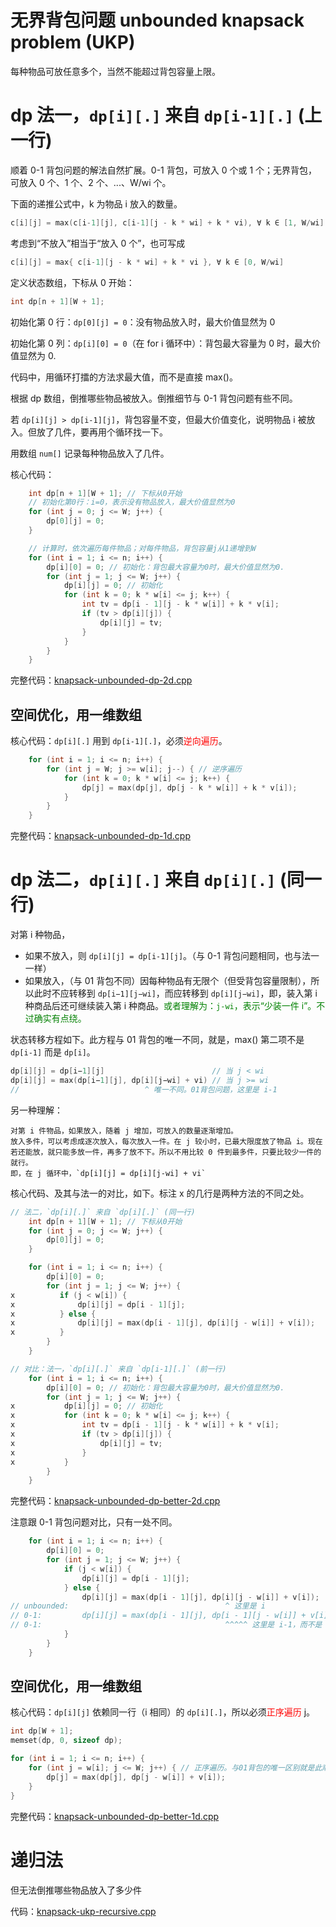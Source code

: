 # 无界背包问题 unbounded knapsack problem (UKP)

每种物品可放任意多个，当然不能超过背包容量上限。

# dp 法一，`dp[i][.]` 来自 `dp[i-1][.]` (上一行)

顺着 0-1 背包问题的解法自然扩展。0-1 背包，可放入 0 个或 1 个；无界背包，可放入 0 个、1 个、2 个、...、W/wi 个。

下面的递推公式中，k 为物品 i 放入的数量。

```c++
c[i][j] = max(c[i-1][j], c[i-1][j - k * wi] + k * vi), ∀ k ∈ [1, W/wi]
```

考虑到“不放入”相当于“放入 0 个”，也可写成

```c++
c[i][j] = max{ c[i-1][j - k * wi] + k * vi }, ∀ k ∈ [0, W/wi]
```

定义状态数组，下标从 0 开始：

```cpp
int dp[n + 1][W + 1]; 
```

初始化第 0 行：`dp[0][j] = 0`：没有物品放入时，最大价值显然为 0

初始化第 0 列：`dp[i][0] = 0`（在 for i 循环中）：背包最大容量为 0 时，最大价值显然为 0.

代码中，用循环打擂的方法求最大值，而不是直接 max()。

根据 dp 数组，倒推哪些物品被放入。倒推细节与 0-1 背包问题有些不同。

若 `dp[i][j] > dp[i-1][j]`，背包容量不变，但最大价值变化，说明物品 i 被放入。但放了几件，要再用个循环找一下。

用数组 `num[]` 记录每种物品放入了几件。

核心代码：

```cpp
    int dp[n + 1][W + 1]; // 下标从0开始
    // 初始化第0行：i=0，表示没有物品放入，最大价值显然为0
    for (int j = 0; j <= W; j++) {
        dp[0][j] = 0;
    }

    // 计算时，依次遍历每件物品；对每件物品，背包容量j从1递增到W
    for (int i = 1; i <= n; i++) {
        dp[i][0] = 0; // 初始化：背包最大容量为0时，最大价值显然为0.
        for (int j = 1; j <= W; j++) {
            dp[i][j] = 0; // 初始化
            for (int k = 0; k * w[i] <= j; k++) {
                int tv = dp[i - 1][j - k * w[i]] + k * v[i];
                if (tv > dp[i][j]) {
                    dp[i][j] = tv;
                }
            }
        }
    }
```

完整代码：[knapsack-unbounded-dp-2d.cpp](code/knapsack-unbounded-dp-2d.cpp)

## 空间优化，用一维数组

核心代码：`dp[i][.]` 用到 `dp[i-1][.]`，必须<font color="red">逆向遍历</font>。

```c++
    for (int i = 1; i <= n; i++) {
        for (int j = W; j >= w[i]; j--) { // 逆序遍历
            for (int k = 0; k * w[i] <= j; k++) {
                dp[j] = max(dp[j], dp[j - k * w[i]] + k * v[i]);
            }
        }
    }
```

完整代码：[knapsack-unbounded-dp-1d.cpp](code/knapsack-unbounded-dp-1d.cpp)

# dp 法二，`dp[i][.]` 来自 `dp[i][.]` (同一行)

对第 i 种物品，
* 如果不放入，则 `dp[i][j] = dp[i-1][j]`。（与 0-1 背包问题相同，也与法一一样）
* 如果放入，（与 01 背包不同）因每种物品有无限个（但受背包容量限制），所以此时不应转移到 `dp[i−1][j−wi]`，而应转移到 `dp[i][j−wi]`，即，装入第 i 种商品后还可继续装入第 i 种商品。<font color="green">或者理解为：`j-wi`，表示“少装一件 i”。不过确实有点绕。</font>

状态转移方程如下。此方程与 01 背包的唯一不同，就是，max() 第二项不是 `dp[i-1]` 而是 `dp[i]`。

```c++
dp[i][j] = dp[i−1][j]                        // 当 j < wi
dp[i][j] = max(dp[i−1][j], dp[i][j−wi] + vi) // 当 j >= wi
//                            ^ 唯一不同。01背包问题，这里是 i-1
```

另一种理解：
```
对第 i 件物品，如果放入，随着 j 增加，可放入的数量逐渐增加。
放入多件，可以考虑成逐次放入，每次放入一件。在 j 较小时，已最大限度放了物品 i。现在若还能放，就只能多放一件，再多了放不下。所以不用比较 0 件到最多件，只要比较少一件的就行。
即，在 j 循环中，`dp[i][j] = dp[i][j-wi] + vi`
```

核心代码、及其与法一的对比，如下。标注 x 的几行是两种方法的不同之处。

```cpp
// 法二，`dp[i][.]` 来自 `dp[i][.]` (同一行)
    int dp[n + 1][W + 1]; // 下标从0开始
    for (int j = 0; j <= W; j++) {
        dp[0][j] = 0;
    }

    for (int i = 1; i <= n; i++) {
        dp[i][0] = 0;
        for (int j = 1; j <= W; j++) {
x          if (j < w[i]) {
x              dp[i][j] = dp[i - 1][j];
x          } else {
x              dp[i][j] = max(dp[i - 1][j], dp[i][j - w[i]] + v[i]);
x          }
        }
    }

// 对比：法一，`dp[i][.]` 来自 `dp[i-1][.]` (前一行)
    for (int i = 1; i <= n; i++) {
        dp[i][0] = 0; // 初始化：背包最大容量为0时，最大价值显然为0.
        for (int j = 1; j <= W; j++) {
x           dp[i][j] = 0; // 初始化
x           for (int k = 0; k * w[i] <= j; k++) {
x               int tv = dp[i - 1][j - k * w[i]] + k * v[i];
x               if (tv > dp[i][j]) {
x                   dp[i][j] = tv;
x               }
x           }
        }
    }
```

完整代码：[knapsack-unbounded-dp-better-2d.cpp](code/knapsack-unbounded-dp-better-2d.cpp)

注意跟 0-1 背包问题对比，只有一处不同。

```cpp
    for (int i = 1; i <= n; i++) {
        dp[i][0] = 0;
        for (int j = 1; j <= W; j++) {
            if (j < w[i]) {
                dp[i][j] = dp[i - 1][j];
            } else {
                dp[i][j] = max(dp[i - 1][j], dp[i][j - w[i]] + v[i]);
// unbounded:                                   ^ 这里是 i
// 0-1:         dp[i][j] = max(dp[i - 1][j], dp[i - 1][j - w[i]] + v[i]);
// 0-1:                                         ^^^^^ 这里是 i-1，而不是 i
            }
        }
    }
```

## 空间优化，用一维数组

核心代码：`dp[i][j]` 依赖同一行（i 相同）的 `dp[i][.]`，所以必须<font color="red">正序遍历</font> j。

```c++
int dp[W + 1];
memset(dp, 0, sizeof dp);

for (int i = 1; i <= n; i++) {
    for (int j = w[i]; j <= W; j++) { // 正序遍历。与01背包的唯一区别就是此顺序。
        dp[j] = max(dp[j], dp[j - w[i]] + v[i]);
    }
}
```

完整代码：[knapsack-unbounded-dp-better-1d.cpp](code/knapsack-unbounded-dp-better-1d.cpp)

# 递归法

但无法倒推哪些物品放入了多少件

代码：[knapsack-ukp-recursive.cpp](code/knapsack-ukp-recursive.cpp)

